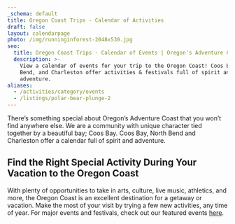```yaml
---
_schema: default
title: Oregon Coast Trips - Calendar of Activities
draft: false
layout: calendarpage
photo: /img/runninginforest-2048x530.jpg
seo:
  title: Oregon Coast Trips - Calendar of Events | Oregon's Adventure Coast
  description: >-
    View a calendar of events for your trip to the Oregon Coast! Coos Bay, North
    Bend, and Charleston offer activities & festivals full of spirit and
    adventure.
aliases:
  - /activities/category/events
  - /listings/polar-bear-plunge-2
---
```

There’s something special about Oregon’s Adventure Coast that you won’t find anywhere else. We are a community with unique character tied together by a beautiful bay; Coos Bay. Coos Bay, North Bend and Charleston offer a calendar full of spirit and adventure.

## Find the Right Special Activity During Your Vacation to the Oregon Coast

With plenty of opportunities to take in arts, culture, live music, athletics, and more, the Oregon Coast is an excellent destination for a getaway or vacation. Make the most of your visit by trying a few new activities, any time of year. For major events and festivals, check out our featured events [here](/events).